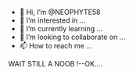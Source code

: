 - 👋 Hi, I’m @NEOPHYTE58
- 👀 I’m interested in ...
- 🌱 I’m currently learning ...
- 💞️ I’m looking to collaborate on ...
- 📫 How to reach me ...

<!---
NEOPHYTE58/NEOPHYTE58 is a ✨ special ✨ repository because its `README.md` (this file) appears on your GitHub profile.
You can click the Preview link to take a look at your changes.
--->WAIT STILL A NOOB !--OK....
